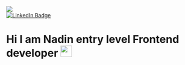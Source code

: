 <!--
**NadinFomina/NadinFomina** is a ✨ _special_ ✨ repository because its `README.md` (this file) appears on your GitHub profile.

Here are some ideas to get you started:

- 🔭 I’m currently working on ...
- 🌱 I’m currently learning ...
- 👯 I’m looking to collaborate on ...
- 🤔 I’m looking for help with ...
- 💬 Ask me about ...
- 📫 How to reach me: ...
- 😄 Pronouns: ...
- ⚡ Fun fact: ...
-->
<span display = "grid"  grid-template-colum = "auto auto" align = "space-between" >
<div> <img src ="https://media.giphy.com/media/3kPDmoWdBpQPNhCnUG/giphy.gif" with="50"></img></div>
  <div>    <a href="https://www.linkedin.com/in/nadzeya-fomina-2a6476251/"> 
 <img src="https://img.shields.io/badge/LinkedIn-blue?style=for-the-badge&logo=linkedin&logoColor=white" alt="LinkedIn Badge"/>
  </a>
     <h1>
  Hi I am Nadin entry level Frontend developer
  <img src="https://media.giphy.com/media/hvRJCLFzcasrR4ia7z/giphy.gif" width="30px"/>
</h1>
  </div>
</span>

